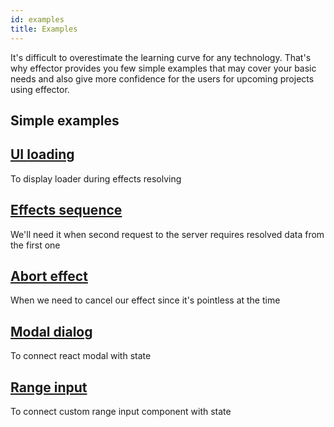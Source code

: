 ```yaml
---
id: examples
title: Examples
---
```


It's difficult to overestimate the learning curve for any technology. 
That's why effector provides you few simple examples that may cover your basic needs and also give more confidence for the users for upcoming projects using effector.


## Simple examples 

## [UI loading](https://share.effector.dev/fEsYTDxe)

To display loader during effects resolving

## [Effects sequence](https://share.effector.dev/RYQ5z59Q)

We'll need it when second request to the server requires resolved data from the first one

## [Abort effect](https://share.effector.dev/W4I0ghLt)

When we need to cancel our effect since it's pointless at the time

## [Modal dialog](https://share.effector.dev/B2ShiBzm)

To connect react modal with state

## [Range input](https://share.effector.dev/oRB2iB8M)

To connect custom range input component with state




